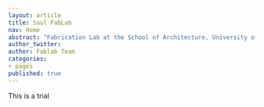 ```yaml
---
layout: article
title: Saul FabLab
nav: Home
abstract: "Fabrication Lab at the School of Architecture, University of Limerick, Ireland"
author_twitter: 
author: Fablab Team
categories:
- pages
published: true
---
```


This is a trial